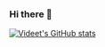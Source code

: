 ### Hi there 👋

<!--
**VideetM/videetm** is a ✨ _special_ ✨ repository because its `README.md` (this file) appears on your GitHub profile.

Here are some ideas to get you started:

- 🔭 I’m currently working on ...
- 🌱 I’m currently learning ...
- 👯 I’m looking to collaborate on ...
- 🤔 I’m looking for help with ...
- 💬 Ask me about ...
- 📫 How to reach me: ...
- 😄 Pronouns: ...
- ⚡ Fun fact: ...
-->

[![Videet's GitHub stats](https://github-readme-stats.vercel.app/api?username=anuraghazra)](https://github.com/anuraghazra/github-readme-stats)
